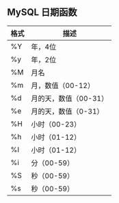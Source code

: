 ## MySQL 日期函数

| 格式 | 描述                  |
| ---- | --------------------- |
| %Y   | 年，4位               |
| %y   | 年，2位               |
| %M   | 月名                  |
| %m   | 月，数值（00-12）     |
| %d   | 月的天，数值（00-31） |
| %e   | 月的天，数值（0-31）  |
| %H   | 小时（00-23）         |
| %h   | 小时（01-12）         |
| %I   | 小时（01-12）         |
| %i   | 分（00-59）           |
| %S   | 秒（00-59）           |
| %s   | 秒（00-59）           |

